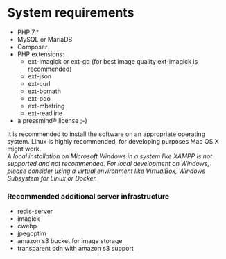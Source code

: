 # System requirements
* PHP 7.*
* MySQL or MariaDB
* Composer
* PHP extensions:
    * ext-imagick or ext-gd (for best image quality ext-imagick is recommended)
    * ext-json
    * ext-curl
    * ext-bcmath
    * ext-pdo
    * ext-mbstring
    * ext-readline
* a pressmind® license ;-)

It is recommended to install the software on an appropriate operating system.
Linux is highly recommended, for developing purposes Mac OS X might work.  
*A local installation on Microsoft Windows in a system like XAMPP is not supported and not recommended.
For local development on Windows, please consider using a virtual environment like VirtualBox, Windows Subsystem for Linux or Docker.*

### Recommended additional server infrastructure
* redis-server
* imagick
* cwebp
* jpegoptim
* amazon s3 bucket for image storage
* transparent cdn with amazon s3 support